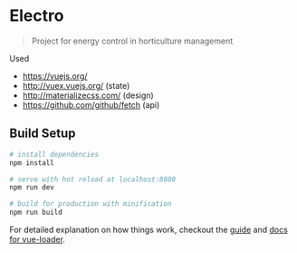 # Electro

> Project for energy control in horticulture management

Used
* https://vuejs.org/
* http://vuex.vuejs.org/ (state)
* http://materializecss.com/ (design)
* https://github.com/github/fetch (api)


## Build Setup

``` bash
# install dependencies
npm install

# serve with hot reload at localhost:8080
npm run dev

# build for production with minification
npm run build
```

For detailed explanation on how things work, checkout the [guide](http://vuejs-templates.github.io/webpack/) and [docs for vue-loader](http://vuejs.github.io/vue-loader).
